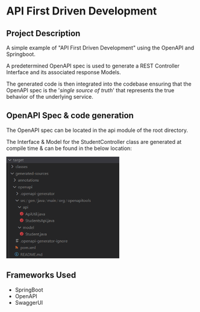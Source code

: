 
# API First Driven Development
## Project Description
A simple example of "API First Driven Development" using the OpenAPI and Springboot. 

A predetermined OpenAPI spec is used to generate a REST Controller Interface and its associated response Models.

The generated code is then integrated into the codebase ensuring that the OpenAPI spec is the '<i>single source of truth</i>' that represents the true behavior of the underlying service.

## OpenAPI Spec & code generation
The OpenAPI spec can be located in the api module of the root directory.

The Interface & Model for the StudentController class are generated at compile time & can be found in the below location:

<img src='docs/generated.png' height=270px></img>

## Frameworks Used
- SpringBoot
- OpenAPI
- SwaggerUI